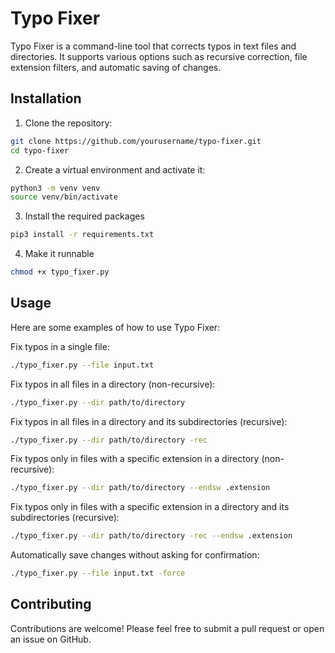 # Typo Fixer

Typo Fixer is a command-line tool that corrects typos in text files and directories. It supports various options such as recursive correction, file extension filters, and automatic saving of changes.

## Installation

1. Clone the repository:


```bash
git clone https://github.com/yourusername/typo-fixer.git
cd typo-fixer
```


2. Create a virtual environment and activate it:

```bash
python3 -m venv venv
source venv/bin/activate
```

3. Install the required packages
```bash
pip3 install -r requirements.txt
```

4. Make it runnable
```sh
chmod +x typo_fixer.py
```

## Usage
Here are some examples of how to use Typo Fixer:

Fix typos in a single file:
```bash
./typo_fixer.py --file input.txt
```
Fix typos in all files in a directory (non-recursive):
```bash
./typo_fixer.py --dir path/to/directory
```

Fix typos in all files in a directory and its subdirectories (recursive):
```sh
./typo_fixer.py --dir path/to/directory -rec
```

Fix typos only in files with a specific extension in a directory (non-recursive):
```sh
./typo_fixer.py --dir path/to/directory --endsw .extension
```
Fix typos only in files with a specific extension in a directory and its subdirectories (recursive):
```sh
./typo_fixer.py --dir path/to/directory -rec --endsw .extension
```
Automatically save changes without asking for confirmation:
```sh
./typo_fixer.py --file input.txt -force
```
## Contributing

Contributions are welcome! Please feel free to submit a pull request or open an issue on GitHub.

